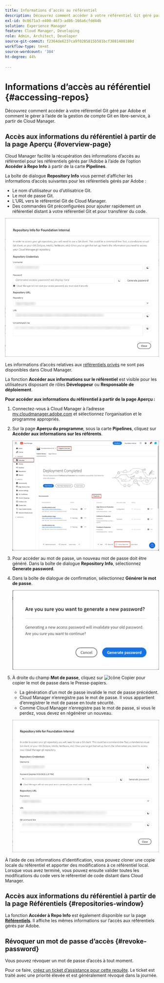 ```yaml
---
title: Informations d’accès au référentiel
description: Découvrez comment accéder à votre référentiel Git géré par Adobe et comment le gérer à l’aide de la gestion de compte Git en libre-service, à partir de Cloud Manager.
exl-id: 0c0671a3-e400-46f3-ad86-166a6cfdd44b
solution: Experience Manager
feature: Cloud Manager, Developing
role: Admin, Architect, Developer
source-git-commit: f2364de6237ca9f0285815b581bcf3881488188d
workflow-type: tm+mt
source-wordcount: '384'
ht-degree: 44%

---
```



# Informations d’accès au référentiel {#accessing-repos}

Découvrez comment accéder à votre référentiel Git géré par Adobe et comment le gérer à l’aide de la gestion de compte Git en libre-service, à partir de Cloud Manager.

## Accès aux informations du référentiel à partir de la page Aperçu {#overview-page}

Cloud Manager facilite la récupération des informations d’accès au référentiel pour les référentiels gérés par l’Adobe à l’aide de l’option **Accéder à Repo Info** à partir de la carte **Pipelines**.

La boîte de dialogue **Repository Info** vous permet d’afficher les informations d’accès suivantes pour les référentiels gérés par Adobe :

* Le nom d’utilisateur ou d’utilisatrice Git.
* Le mot de passe Git.
* L’URL vers le référentiel Git de Cloud Manager.
* Des commandes Git préconfigurées pour ajouter rapidement un référentiel distant à votre référentiel Git et pour transférer du code.

![Fenêtre Informations sur le référentiel](assets/repository-info.png)

Les informations d’accès relatives aux [référentiels privés](private-repositories.md) ne sont pas disponibles dans Cloud Manager.

La fonction **Accéder aux informations sur le référentiel** est visible pour les utilisateurs disposant de rôles **Développeur** ou **Responsable de déploiement**.

**Pour accéder aux informations du référentiel à partir de la page Aperçu :**

1. Connectez-vous à Cloud Manager à l’adresse [my.cloudmanager.adobe.com](https://my.cloudmanager.adobe.com/) et sélectionnez l’organisation et le programme appropriés.

1. Sur la page **Aperçu du programme**, sous la carte **Pipelines**, cliquez sur **Accéder aux informations sur les référents**.

   ![Accéder à Repo Info sur la carte Pipeline](assets/pipelines-card.png)

1. Pour accéder au mot de passe, un nouveau mot de passe doit être généré. Dans la boîte de dialogue **Repository Info**, sélectionnez **Generate password**.

1. Dans la boîte de dialogue de confirmation, sélectionnez **Générer le mot de passe**.

   ![Confirmation de la génération du mot de passe](assets/confirm-generated-password.png)

1. À droite du champ **Mot de passe**, cliquez sur ![Icône Copier](https://spectrum.adobe.com/static/icons/workflow_18/Smock_Copy_18_N.svg) pour copier le mot de passe dans le Presse-papiers.

   * La génération d’un mot de passe invalide le mot de passe précédent.
   * Cloud Manager n’enregistre pas le mot de passe. Il vous appartient d’enregistrer le mot de passe en toute sécurité.
   * Comme Cloud Manager n’enregistre pas le mot de passe, si vous le perdez, vous devez en régénérer un nouveau.

   ![Copier le mot de passe dans la boîte de dialogue Repository Info](/help/implementing/cloud-manager/managing-code/assets/repository-copy-password.png)

À l’aide de ces informations d’identification, vous pouvez cloner une copie locale du référentiel et apporter des modifications à ce référentiel local. Lorsque vous avez terminé, vous pouvez ensuite valider toutes les modifications du code vers le référentiel de code distant dans Cloud Manager.

## Accès aux informations du référentiel à partir de la page Référentiels {#repositories-window}

La fonction **Accéder à Repo Info** est également disponible sur la page [**Référentiels**](managing-repositories.md). Il affiche les mêmes informations sur l’accès aux référentiels gérés par Adobe.

## Révoquer un mot de passe d’accès {#revoke-password}

Vous pouvez révoquer un mot de passe d’accès à tout moment.

Pour ce faire, [créez un ticket d’assistance pour cette requête](https://experienceleague.adobe.com/fr?support-solution=Experience+Manager&amp;support-tab=home#support). Le ticket est traité avec une priorité élevée et est généralement révoqué dans la journée.
